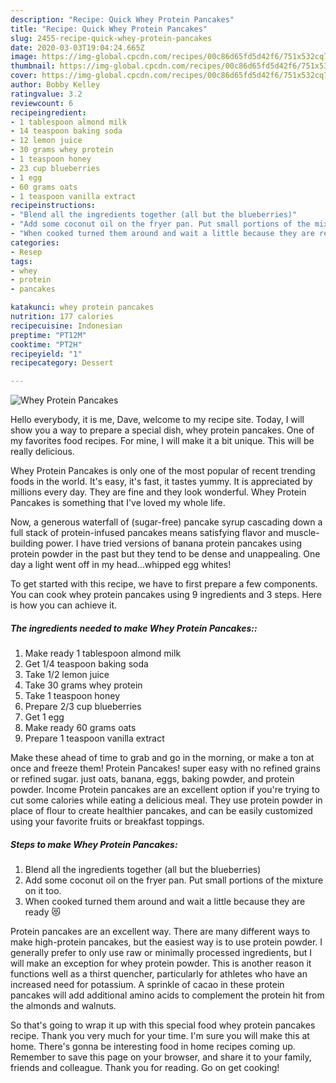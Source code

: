 ```yaml
---
description: "Recipe: Quick Whey Protein Pancakes"
title: "Recipe: Quick Whey Protein Pancakes"
slug: 2455-recipe-quick-whey-protein-pancakes
date: 2020-03-03T19:04:24.665Z
image: https://img-global.cpcdn.com/recipes/00c86d65fd5d42f6/751x532cq70/whey-protein-pancakes-recipe-main-photo.jpg
thumbnail: https://img-global.cpcdn.com/recipes/00c86d65fd5d42f6/751x532cq70/whey-protein-pancakes-recipe-main-photo.jpg
cover: https://img-global.cpcdn.com/recipes/00c86d65fd5d42f6/751x532cq70/whey-protein-pancakes-recipe-main-photo.jpg
author: Bobby Kelley
ratingvalue: 3.2
reviewcount: 6
recipeingredient:
- 1 tablespoon almond milk
- 14 teaspoon baking soda
- 12 lemon juice
- 30 grams whey protein
- 1 teaspoon honey
- 23 cup blueberries
- 1 egg
- 60 grams oats
- 1 teaspoon vanilla extract
recipeinstructions:
- "Blend all the ingredients together (all but the blueberries)"
- "Add some coconut oil on the fryer pan. Put small portions of the mixture on it too."
- "When cooked turned them around and wait a little because they are ready 😻"
categories:
- Resep
tags:
- whey
- protein
- pancakes

katakunci: whey protein pancakes
nutrition: 177 calories
recipecuisine: Indonesian
preptime: "PT12M"
cooktime: "PT2H"
recipeyield: "1"
recipecategory: Dessert

---
```



![Whey Protein Pancakes](https://img-global.cpcdn.com/recipes/00c86d65fd5d42f6/751x532cq70/whey-protein-pancakes-recipe-main-photo.jpg)

Hello everybody, it is me, Dave, welcome to my recipe site. Today, I will show you a way to prepare a special dish, whey protein pancakes. One of my favorites food recipes. For mine, I will make it a bit unique. This will be really delicious.

Whey Protein Pancakes is only one of the most popular of recent trending foods in the world. It's easy, it's fast, it tastes yummy. It is appreciated by millions every day. They are fine and they look wonderful. Whey Protein Pancakes is something that I've loved my whole life.

Now, a generous waterfall of (sugar-free) pancake syrup cascading down a full stack of protein-infused pancakes means satisfying flavor and muscle-building power. I have tried versions of banana protein pancakes using protein powder in the past but they tend to be dense and unappealing. One day a light went off in my head…whipped egg whites!


To get started with this recipe, we have to first prepare a few components. You can cook whey protein pancakes using 9 ingredients and 3 steps. Here is how you can achieve it.

##### The ingredients needed to make Whey Protein Pancakes::

1. Make ready 1 tablespoon almond milk
1. Get 1/4 teaspoon baking soda
1. Take 1/2 lemon juice
1. Take 30 grams whey protein
1. Take 1 teaspoon honey
1. Prepare 2/3 cup blueberries
1. Get 1 egg
1. Make ready 60 grams oats
1. Prepare 1 teaspoon vanilla extract


Make these ahead of time to grab and go in the morning, or make a ton at once and freeze them! Protein Pancakes! super easy with no refined grains or refined sugar. just oats, banana, eggs, baking powder, and protein powder. Income Protein pancakes are an excellent option if you&#39;re trying to cut some calories while eating a delicious meal. They use protein powder in place of flour to create healthier pancakes, and can be easily customized using your favorite fruits or breakfast toppings. 

##### Steps to make Whey Protein Pancakes:

1. Blend all the ingredients together (all but the blueberries)
1. Add some coconut oil on the fryer pan. Put small portions of the mixture on it too.
1. When cooked turned them around and wait a little because they are ready 😻


Protein pancakes are an excellent way. There are many different ways to make high-protein pancakes, but the easiest way is to use protein powder. I generally prefer to only use raw or minimally processed ingredients, but I will make an exception for whey protein powder. This is another reason it functions well as a thirst quencher, particularly for athletes who have an increased need for potassium. A sprinkle of cacao in these protein pancakes will add additional amino acids to complement the protein hit from the almonds and walnuts. 

So that's going to wrap it up with this special food whey protein pancakes recipe. Thank you very much for your time. I'm sure you will make this at home. There's gonna be interesting food in home recipes coming up. Remember to save this page on your browser, and share it to your family, friends and colleague. Thank you for reading. Go on get cooking!
